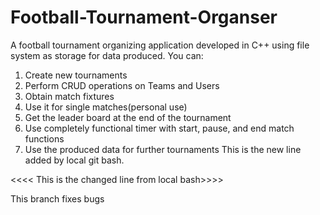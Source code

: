 # Football-Tournament-Organser
A football tournament organizing application developed in C++ using file system as storage for data produced.
You can:
  1. Create new tournaments
  2. Perform CRUD operations on Teams and Users
  3. Obtain match fixtures
  4. Use it for single matches(personal use)
  5. Get the leader board at the end of the tournament
  6. Use completely functional timer with start, pause, and end match functions
  7. Use the produced data for further tournaments
This is the new line added by local git bash.


<<<< This is the changed line from local bash>>>>

This branch fixes bugs
